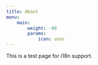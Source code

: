 ```yaml
---
title: About
menu:
    main: 
        weight: -90
        params:
            icon: user
---
```


This is a test page for i18n support.
